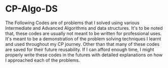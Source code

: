 # CP-Algo-DS

The Following Codes are of problems that I solved using various Intermediate and Advanced Algorithms and data structures.
It's to be noted that, these codes are usually not meant to be written for professional uses.
It's meant to be a demonstration of the problem solving techniques I learnt and used throughout my CP journey.
Other than that many of these codes are saved for their future reusability.
If I can afford enough time, I might properly write these codes in the futures with detailed explanations on how I approached each of the problems.

